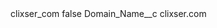 <?xml version="1.0" encoding="UTF-8"?>
<CustomMetadata xmlns="http://soap.sforce.com/2006/04/metadata" xmlns:xsi="http://www.w3.org/2001/XMLSchema-instance" xmlns:xsd="http://www.w3.org/2001/XMLSchema">
    <label>clixser_com</label>
    <protected>false</protected>
    <values>
        <field>Domain_Name__c</field>
        <value xsi:type="xsd:string">clixser.com</value>
    </values>
</CustomMetadata>
